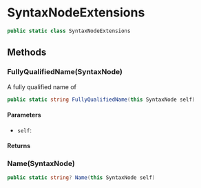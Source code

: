 # SyntaxNodeExtensions
```cs
public static class SyntaxNodeExtensions
```

## Methods
### FullyQualifiedName(SyntaxNode)
A fully qualified name of

```cs
public static string FullyQualifiedName(this SyntaxNode self)
```

#### Parameters
- `self`: 

#### Returns


### Name(SyntaxNode)
```cs
public static string? Name(this SyntaxNode self)
```

